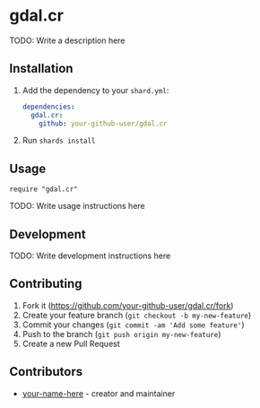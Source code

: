 # gdal.cr

TODO: Write a description here

## Installation

1. Add the dependency to your `shard.yml`:

   ```yaml
   dependencies:
     gdal.cr:
       github: your-github-user/gdal.cr
   ```

2. Run `shards install`

## Usage

```crystal
require "gdal.cr"
```

TODO: Write usage instructions here

## Development

TODO: Write development instructions here

## Contributing

1. Fork it (<https://github.com/your-github-user/gdal.cr/fork>)
2. Create your feature branch (`git checkout -b my-new-feature`)
3. Commit your changes (`git commit -am 'Add some feature'`)
4. Push to the branch (`git push origin my-new-feature`)
5. Create a new Pull Request

## Contributors

- [your-name-here](https://github.com/your-github-user) - creator and maintainer

